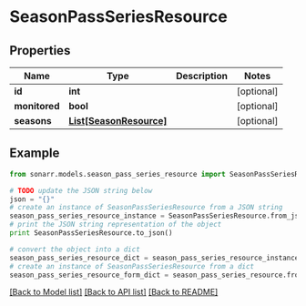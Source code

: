 # SeasonPassSeriesResource


## Properties
Name | Type | Description | Notes
------------ | ------------- | ------------- | -------------
**id** | **int** |  | [optional] 
**monitored** | **bool** |  | [optional] 
**seasons** | [**List[SeasonResource]**](SeasonResource.md) |  | [optional] 

## Example

```python
from sonarr.models.season_pass_series_resource import SeasonPassSeriesResource

# TODO update the JSON string below
json = "{}"
# create an instance of SeasonPassSeriesResource from a JSON string
season_pass_series_resource_instance = SeasonPassSeriesResource.from_json(json)
# print the JSON string representation of the object
print SeasonPassSeriesResource.to_json()

# convert the object into a dict
season_pass_series_resource_dict = season_pass_series_resource_instance.to_dict()
# create an instance of SeasonPassSeriesResource from a dict
season_pass_series_resource_form_dict = season_pass_series_resource.from_dict(season_pass_series_resource_dict)
```
[[Back to Model list]](../README.md#documentation-for-models) [[Back to API list]](../README.md#documentation-for-api-endpoints) [[Back to README]](../README.md)



